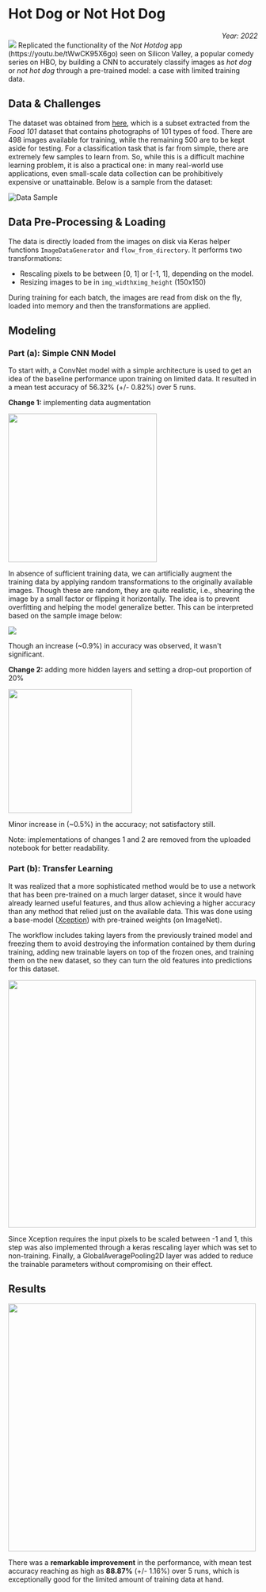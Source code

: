 # Hot Dog or Not Hot Dog
<div align="right"><i>Year: 2022</i></div>

<img src=https://user-images.githubusercontent.com/32619706/163104361-5be199bd-d997-4382-8018-3ba633f9f729.png>
Replicated the functionality of the <i>Not Hotdog</i> app (https://youtu.be/tWwCK95X6go) seen on Silicon Valley, a popular comedy series on HBO, by building a CNN to accurately classify images as <i>hot dog</i> or <i>not hot dog</i> through a pre-trained model: a case with limited training data.

## Data & Challenges
The dataset was obtained from [here](https://www.kaggle.com/datasets/dansbecker/hot-dog-not-hot-dog), which is a subset extracted from the *Food 101* dataset that contains photographs of 101 types of food. There are 498 images available for training, while the remaining 500 are to be kept aside for testing. For a classification task that is far from simple, there are extremely few samples to learn from. So, while this is a difficult machine learning problem, it is also a practical one: in many real-world use applications, even small-scale data collection can be prohibitively expensive or unattainable. Below is a sample from the dataset:

![Data Sample](https://user-images.githubusercontent.com/32619706/163095446-c892879d-8813-49e9-a89a-54cf29d6f44c.png)

## Data Pre-Processing & Loading
The data is directly loaded from the images on disk via Keras helper functions `ImageDataGenerator` and `flow_from_directory`. It performs two transformations:
* Rescaling pixels to be between [0, 1] or [-1, 1], depending on the model.
* Resizing images to be in `img_width`x`img_height` (150x150)

During training for each batch, the images are read from disk on the fly, loaded into memory and then the transformations are applied.

## Modeling
### Part (a): Simple CNN Model
To start with, a ConvNet model with a simple architecture is used to get an idea of the baseline performance upon training on limited data. It resulted in a mean test accuracy of 56.32% (+/- 0.82%) over 5 runs. 


**Change 1:** implementing data augmentation
 
<img src=https://user-images.githubusercontent.com/32619706/163098778-0f2614d9-ba42-48ab-a3a2-d077cd718456.png width="300">

In absence of sufficient training data, we can artificially augment the training data by applying random transformations to the originally available images. Though these are random, they are quite realistic, i.e., shearing the image by a small factor or flipping it horizontally. The idea is to prevent overfitting and helping the model generalize better. This can be interpreted based on the sample image below:

<img src=https://user-images.githubusercontent.com/32619706/163097492-c995cabe-f00d-464f-a739-330ab2452fc4.png>

Though an increase (~0.9%) in accuracy was observed, it wasn't significant.

**Change 2:** adding more hidden layers and setting a drop-out proportion of 20%

<img src=https://user-images.githubusercontent.com/32619706/163099266-8e892a5b-5b79-4562-a41d-ee10a68e2d9d.png width="250">

Minor increase in (~0.5%) in the accuracy; not satisfactory still.

Note: implementations of changes 1 and 2 are removed from the uploaded notebook for better readability.

### Part (b): Transfer Learning


It was realized that a more sophisticated method would be to use a network that has been pre-trained on a much larger dataset, since it would have already learned useful features, and thus allow achieving a higher accuracy than any method that relied just on the available data. This was done using a base-model ([Xception](https://arxiv.org/abs/1610.02357)) with pre-trained weights (on ImageNet). 

The workflow includes taking layers from the previously trained model and freezing them to avoid destroying the information contained by them during training, adding new trainable layers on top of the frozen ones, and training them on the new dataset, so they can turn the old features into predictions for this dataset.

<img src=https://user-images.githubusercontent.com/32619706/163101360-9997155f-9bde-4572-a8ab-a779a7f87834.png width="500">

Since Xception requires the input pixels to be scaled between -1 and 1, this step was also implemented through a keras rescaling layer which was set to non-training. Finally, a GlobalAveragePooling2D layer was added to reduce the trainable parameters without compromising on their effect.

## Results
<img src=https://user-images.githubusercontent.com/32619706/163102138-0979e40e-fd0b-486a-8436-1aaa58162b74.png width="500">

There was a **remarkable improvement** in the performance, with mean test accuracy reaching as high as **88.87%** (+/- 1.16%) over 5 runs, which is exceptionally good for the limited amount of training data at hand.
